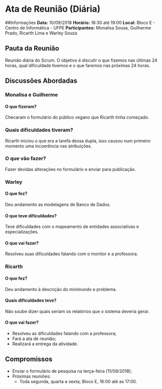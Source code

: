 # Ata de Reunião (Diária)

##Informações
**Data:** 10/09/2018
**Horário:** 18:30 até 19:00
**Local:** Bloco E - Centro de Informática - UFPE
**Participantes:** Monalisa Sousa, Guilherme Prado, Ricarth Lima e Warley Souza

## Pauta da Reunião
Reunião diária do Scrum. O objetivo é discutir o que fizemos nas últimas 24 horas, qual dificuldade tivemos e o que faremos nas próximas 24 horas.

## Discussões Abordadas

### Monalisa e Guilherme
#### O que fizeram?
Checaram o formulário do público vegano que Ricarth tinha começado.
### Quais dificuldades tiveram?
Ricarth iniciou o que era a tarefa dessa dupla, isso causou num primeiro momento uma incoerência nas atribuições.
### O que vão fazer?
Fazer devidas alterações no formulário e enviar para publicação.

### Warley
#### O que fez?
Deu andamento as modelagens de Banco de Dados.  
#### O que teve dificuldades?
Teve dificuldades com o mapeamento de entidades associativas e especializações.
#### O que vai fazer?
Resolveu suas dificuldades falando com o monitor e a professora.

### Ricarth
#### O que fez?
Deu andamento à descrição do minimundo e problema.
#### Quais dificuldades teve?
Não soube dizer quais seriam os relatórios que o sistema deveria gerar.
#### O que vai fazer?
- Resolveu as dificuldades falando com a professora;
- Fará a ata de reunião;
- Realizará a entrega da atividade.


## Compromissos
- Enviar o formulário de pesquisa na terça-feira (11/09/2018);
- Próximas reuniões:
  - Toda segunda, quarta e sexta; Bloco E, 16:00 até as 17:00.
